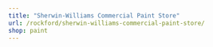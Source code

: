 ```yaml
---
title: "Sherwin-Williams Commercial Paint Store"
url: /rockford/sherwin-williams-commercial-paint-store/
shop: paint
---
```

